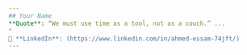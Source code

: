 ```yaml
---
## Your Name
**Quote**: “We must use time as a tool, not as a couch.” ...
"
🔗 **LinkedIn**: (https://www.linkedin.com/in/ahmed-essam-74jft/)
---
```

